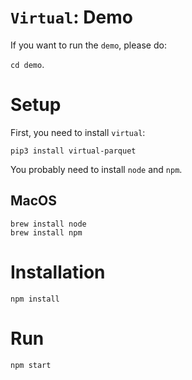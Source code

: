 # `Virtual`: Demo

If you want to run the `demo`, please do:

`cd demo`.

# Setup

First, you need to install `virtual`:

`pip3 install virtual-parquet`

You probably need to install `node` and `npm`.

## MacOS

```
brew install node
brew install npm
```

# Installation

`npm install`

# Run

`npm start`


